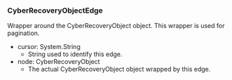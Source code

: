 ### CyberRecoveryObjectEdge
Wrapper around the CyberRecoveryObject object. This wrapper is used for pagination.

- cursor: System.String
  - String used to identify this edge.
- node: CyberRecoveryObject
  - The actual CyberRecoveryObject object wrapped by this edge.
